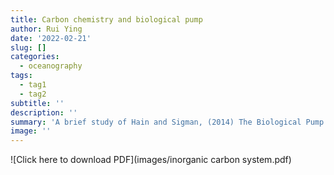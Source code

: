 ```yaml
---
title: Carbon chemistry and biological pump
author: Rui Ying
date: '2022-02-21'
slug: []
categories:
  - oceanography
tags:
  - tag1
  - tag2
subtitle: ''
description: ''
summary: 'A brief study of Hain and Sigman, (2014) The Biological Pump in the Past'
image: ''
---
```


![Click here to download PDF](images/inorganic carbon system.pdf)
